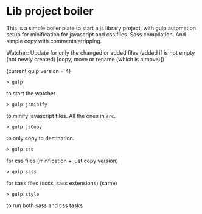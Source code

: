 # Lib project boiler

This is a simple boiler plate to start a js library project, with gulp automation setup for minification for javascript and css files. Sass compilation. And simple copy with comments stripping.

Watcher: Update for only the changed or added files (added if is not empty (not newly created) [copy, move or rename (which is a move)]).

(current gulp version = 4)


```
> gulp
```
to start the watcher


```
> gulp jsminify
```
to minify javascript files. All the ones in `src`.

```
> gulp jsCopy
```
to only copy to destination.

```
> gulp css
```
for css files (minfication + just copy version)

```
> gulp sass
```
for sass files (scss, sass extensions) (same)

```
> gulp style
```
to run both sass and css tasks


